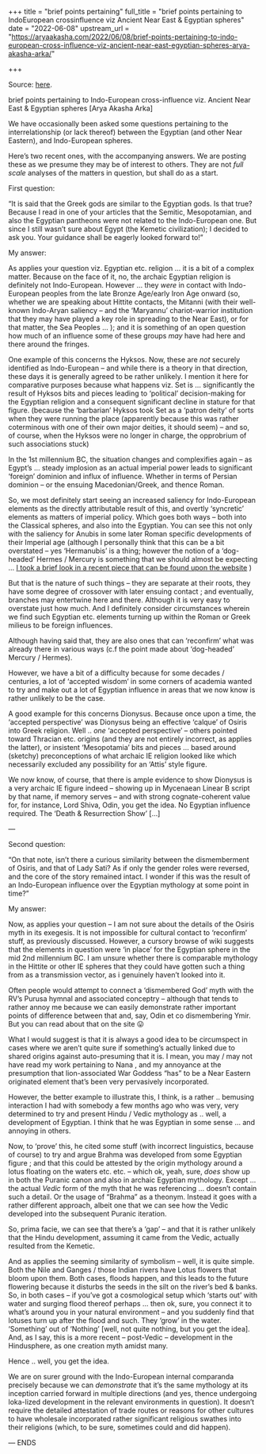+++
title = "brief points pertaining"
full_title = "brief points pertaining to IndoEuropean crossinfluence viz Ancient Near East & Egyptian spheres"
date = "2022-06-08"
upstream_url = "https://aryaakasha.com/2022/06/08/brief-points-pertaining-to-indo-european-cross-influence-viz-ancient-near-east-egyptian-spheres-arya-akasha-arka/"

+++

Source: [here](https://aryaakasha.com/2022/06/08/brief-points-pertaining-to-indo-european-cross-influence-viz-ancient-near-east-egyptian-spheres-arya-akasha-arka/).

brief points pertaining to Indo-European cross-influence viz. Ancient Near East & Egyptian spheres [Arya Akasha Arka]

We have occasionally been asked some questions pertaining to the interrelationship (or lack thereof) between the Egyptian (and other Near Eastern), and Indo-European spheres.

Here’s two recent ones, with the accompanying answers. We are posting these as we presume they may be of interest to others. They are not *full scale* analyses of the matters in question, but shall do as a start.

First question:

“It is said that the Greek gods are similar to the Egyptian gods. Is that true? Because I read in one of your articles that the Semitic, Mesopotamian, and also the Egyptian pantheons were not related to the Indo-European one. But since I still wasn’t sure about Egypt (the Kemetic civilization); I decided to ask you. Your guidance shall be eagerly looked forward to!”

My answer:

As applies your question viz. Egyptian etc. religion … it is a bit of a complex matter. Because on the face of it, no, the archaic Egyptian religion is definitely not Indo-European. However … they *were* in contact with Indo-European peoples from the late Bronze Age/early Iron Age onward (so, whether we are speaking about Hittite contacts, the Mitanni (with their well-known Indo-Aryan saliency – and the ‘Maryannu’ chariot-warrior institution that they may have played a key role in spreading to the Near East), or for that matter, the Sea Peoples … ); and it is something of an open question how much of an influence some of these groups *may* have had here and there around the fringes.

One example of this concerns the Hyksos. Now, these are *not* securely identified as Indo-European – and while there is a theory in that direction, these days it is generally agreed to be rather unlikely. I mention it here for comparative purposes because what happens viz. Set is … significantly the result of Hyksos bits and pieces leading to ‘political’ decision-making for the Egyptian religion and a consequent significant decline in stature for that figure. (because the ‘barbarian’ Hyksos took Set as a ‘patron deity’ of sorts when they were running the place (apparently because this was rather coterminous with one of their own major deities, it should seem) – and so, of course, when the Hyksos were no longer in charge, the opprobrium of such associations stuck)

In the 1st millennium BC, the situation changes and complexifies again – as Egypt’s … steady implosion as an actual imperial power leads to significant ‘foreign’ dominion and influx of influence. Whether in terms of Persian dominion – or the ensuing Macedonian/Greek, and thence Roman.

So, we most definitely start seeing an increased saliency for Indo-European elements as the directly attributable result of this, and overtly ‘syncretic’ elements as matters of imperial policy. Which goes both ways – both into the Classical spheres, and also into the Egyptian. You can see this not only with the saliency for Anubis in some later Roman specific developments of their Imperial age (although I personally think that this can be a bit overstated – yes ‘Hermanubis’ is a thing; however the notion of a ‘dog-headed’ Hermes / Mercury is something that we should almost be expecting … [I took a brief look in a recent piece that can be found upon the website](https://aryaakasha.com/2021/11/02/mercury-the-dog-headed/) )

But that is the nature of such things – they are separate at their roots, they have some degree of crossover with later ensuing contact ; and eventually, branches may entertwine here and there. Although it is very easy to overstate just how much. And I definitely consider circumstances wherein we find such Egyptian etc. elements turning up within the Roman or Greek milieus to be foreign influences.

Although having said that, they are also ones that can ‘reconfirm’ what was already there in various ways (c.f the point made about ‘dog-headed’ Mercury / Hermes).

However, we have a bit of a difficulty because for some decades / centuries, a lot of ‘accepted wisdom’ in some corners of academia wanted to try and make out a lot of Egyptian influence in areas that we now know is rather unlikely to be the case.

A good example for this concerns Dionysus. Because once upon a time, the ‘accepted perspective’ was Dionysus being an effective ‘calque’ of Osiris into Greek religion. Well .. *one* ‘accepted perspective’ – others pointed toward Thracian etc. origins (and they are not entirely incorrect, as applies the latter), or insistent ‘Mesopotamia’ bits and pieces … based around (sketchy) preconceptions of what archaic IE religion looked like which necessarily excluded any possibility for an ‘Attis’ style figure.

We now know, of course, that there is ample evidence to show Dionysus is a very archaic IE figure indeed – showing up in Mycenaean Linear B script by that name, if memory serves – and with strong cognate-coherent value for, for instance, Lord Shiva, Odin, you get the idea. No Egyptian influence required. The ‘Death & Resurrection Show’ \[…\]

—

Second question:

“On that note, isn’t there a curious similarity between the dismemberment of Osiris, and that of Lady Sati? As if only the gender roles were reversed, and the core of the story remained intact. I wonder if this was the result of an Indo-European influence over the Egyptian mythology at some point in time?”

My answer:

Now, as applies your question – I am not sure about the details of the Osiris myth in its exegesis. It is not impossible for cultural contact to ‘reconfirm’ stuff, as previously discussed. However, a cursory browse of wiki suggests that the elements in question were ‘in place’ for the Egyptian sphere in the mid 2nd millennium BC. I am unsure whether there is comparable mythology in the Hittite or other IE spheres that they could have gotten such a thing from as a transmission vector, as i genuinely haven’t looked into it.

Often people would attempt to connect a ‘dismembered God’ myth with the RV’s Purusa hymnal and associated conceptry – although that tends to rather annoy me because we can easily demonstrate rather important points of difference between that and, say, Odin et co dismembering Ymir. But you can read about that on the site 😛

What I would suggest is that it is always a good idea to be circumspect in cases where we aren’t quite sure if something’s actually linked due to shared origins against auto-presuming that it is. I mean, you may / may not have read my work pertaining to Nana , and my annoyance at the presumption that lion-associated War Goddess “has” to be a Near Eastern originated element that’s been very pervasively incorporated.

However, the better example to illustrate this, I think, is a rather .. bemusing interaction I had with somebody a few months ago who was very, very determined to try and present Hindu / Vedic mythology as .. well, a development of Egyptian. I think that he was Egyptian in some sense … and annoying in others.

Now, to ‘prove’ this, he cited some stuff (with incorrect linguistics, because of course) to try and argue Brahma was developed from some Egyptian figure ; and that this could be attested by the origin mythology around a lotus floating on the waters etc. etc. – which ok, yeah, sure, *does* show up in both the Puranic canon and also in archaic Egyptian mythology. Except … the actual *Vedic* form of the myth that he was referencing … doesn’t contain such a detail. Or the usage of “Brahma” as a theonym. Instead it goes with a rather different approach, albeit one that we can see how the Vedic developed into the subsequent Puranic iteration.

So, prima facie, we can see that there’s a ‘gap’ – and that it is rather unlikely that the Hindu development, assuming it came from the Vedic, actually resulted from the Kemetic.

And as applies the seeming similarity of symbolism – well, it is quite simple. Both the Nile and Ganges / those Indian rivers have Lotus flowers that bloom upon them. Both cases, floods happen, and this leads to the future flowering because it disturbs the seeds in the silt on the river’s bed & banks. So, in both cases – if you’ve got a cosmological setup which ‘starts out’ with water and surging flood thereof perhaps … then ok, sure, you connect it to what’s around you in your natural environment – and you suddenly find that lotuses turn up after the flood and such. They ‘grow’ in the water. ‘Something’ out of ‘Nothing’ \[well, not quite nothing, but you get the idea\]. And, as I say, this is a more recent – post-Vedic – development in the Hindusphere, as one creation myth amidst many.

Hence .. well, you get the idea.

We are on surer ground with the Indo-European internal comparanda precisely because we can *demonstrate* that it’s the same mythology at its inception carried forward in multiple directions (and yes, thence undergoing loka-lized development in the relevant environments in question). It doesn’t require the detailed attestation of trade routes or reasons for other cultures to have wholesale incorporated rather significant religious swathes into their religions (which, to be sure, sometimes could and did happen).

— ENDS